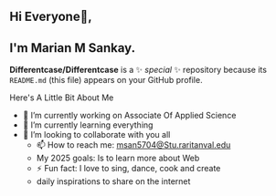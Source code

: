 ## Hi Everyone👋,

## I'm Marian M Sankay.
**Differentcase/Differentcase** is a ✨ _special_ ✨ repository because its `README.md` (this file) appears on your GitHub profile.

Here's A Little Bit About Me

- 🔭 I’m currently working on Associate Of Applied Science
- 🌱 I’m currently learning everything
- 👯 I’m looking to collaborate with you all 
  - 📫 How to reach me: msan5704@Stu.raritanval.edu
  - My 2025 goals: Is to learn more about Web
  - ⚡ Fun fact: I love to sing, dance, cook and create
  - daily inspirations to share on the internet
  
